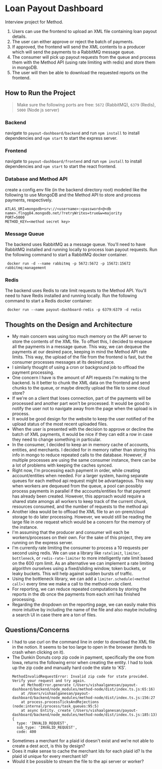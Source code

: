 # Loan Payout Dashboard

Interview project for Method.

1. Users can use the frontend to upload an XML file containing loan payout details.
2. The user can either approve or reject the batch of payments.
3. If approved, the frontend will send the XML contents to a producer which will send the payments to a RabbitMQ message queue.
4. The consumer will pick up payout requests from the queue and process them with the Method API (using rate limiting with redis) and store them in mongoDB.
5. The user will then be able to download the requested reports on the frontend.

## How to Run the Project

> Make sure the following ports are free: `5672` (RabbitMQ), `6379` (Redis), `5000` (Node js server)

### Backend
navigate to `payout-dashboard/backend` and run `npm install` to install dependencies and `npm start` to start the express server.

### Frontend
navigate to `payout-dashboard/frontend` and run `npm install` to install dependencies and `npm start` to start the react frontend.

### Database and Method API
create a config.env file (in the backend directory root) modeled like the following to use MongoDB and the Method API to store and process payments, respectively.
```
ATLAS_URI=mongodb+srv://<username>:<password>@<db name>.flngg84.mongodb.net/?retryWrites=true&w=majority
PORT=5000
METHOD_KEY=<method secret key>
```

### Message Queue
The backend uses RabbitMQ as a message queue. You'll need to have RabbitMQ installed and running locally to process loan payout requests. Run the following command to start a RabbitMQ docker container.
```
 docker run -d --name rabbitmq -p 5672:5672 -p 15672:15672 rabbitmq:management
```

### Redis
The backend uses Redis to rate limit requests to the Method API. You'll need to have Redis installed and running locally. Run the following command to start a Redis docker container:
```
 docker run --name payout-dashboard-redis -p 6379:6379 -d redis
```

## Thoughts on the Design and Architecture
- My main concern was using too much memory on the API server to store the contents of the XML file.  To offset this, I decided to enqueue all the payments in a message queue.  This way, we can
dequeue the payments at our desired pace, keeping in mind the Method API rate limits.  This way, the upload of the file from the frontend is fast, but the consumer processes messages at its desired pace.
- I similarly thought of using a cron or background job to offload the payment processing.
- One concern I have is the amount of API requests I'm making to the backend.  Is it better to chunk the XML data on the frontend and send chunks to the queue, or maybe directly upload the file to some cloud store?
- If we're on a client that loses connection, part of the payments will be processed and another part won't be processed.  It would be good to notify the user not to navigate away from the page when the upload is in process.
- It would be good design for the website to keep the user notified of the upload status of the most recent uploaded files.
- When the user is presented with the decision to approve or decline the batch of XML payments, it would be nice if they can edit a row in case they need to change something in particular.
- In the consumer, I decided to keep an in memory cache of accounts, entities, and merchants.  I decided for in memory rather than storing this info in mongo to reduce repeated calls to the database.  However, if multiple processes are using the same consumer instance, there can be a lot of problems with keeping the caches synced.
- Right now, I'm processing each payment in order, while creating account/entities when needed.  For a larger system, having separate queues for each method api request might be advantageous.  This way when workers are dequeued from the queue, a pool can possibly process payments in parallel if the accounts/entities for that payment has already been created.  However, this approach would require a shared state amongs all workers to keep track of the current chunk, resources consumed, and the number of requests to the method api
- Another idea would be to offload the XML file to an on-prem/cloud storage to do later processing.  However, we would still be reading the large file in one request which would be a concern for the memory of the instance.
- I'm assuming that the producer and consumer will each be workers/processes on their own.  For the sake of this project, they are running on the express server.
- I'm currently rate limiting the consumer to process a 10 requests per second using redis.  We can use a library like `ratelimit`, `limiter`, `bottleneck`, or `redis-rate-limiter` to more intelligently rate limit based on the 600 rpm limit.  As an alternative we can implement a rate limiting algorithm ourselves using a fixed/sliding window, token buckets, or leaky buckets.  This will help against sudden bursts of traffic.
- Using the bottleneck library, we can add a `limiter.schedule(<method call>)` every time we make a call to the method-node client.
- For reporting, we can reduce repeated computations by storing the reports in the db once the payments from each xml has finished processing. 
- Regarding the dropdown on the reporting page, we can easily make this more intuitive by including the name of the file and also maybe including a search UI in case there are a ton of files.

## Questions/Concerns
- I had to use curl on the command line in order to download the XML file in the notion.  It seems to be too large to open in the browser (tends to crash when clicking on it).
- The Dunkin Donuts corp zip code in payment, specifically the one from Iowa, returns the following error when creating the entity.  I had to look up the zip code and manually hard code the state to 'KS'.
    ```
    MethodInvalidRequestError: Invalid zip code for state provided. Verify your request and try again.
        at MethodError.generate (/Users/vishaalganesan/payout-dashboard/backend/node_modules/method-node/dist/index.ts.js:65:16)
        at /Users/vishaalganesan/payout-dashboard/backend/node_modules/method-node/dist/index.ts.js:156:27
        at process.processTicksAndRejections (node:internal/process/task_queues:95:5)
        at async Entity._create (/Users/vishaalganesan/payout-dashboard/backend/node_modules/method-node/dist/index.ts.js:185:13) {
      type: 'INVALID_REQUEST',
      sub_type: 'INVALID_REQUEST',
      code: 400
    ```
- Sometimes a merchant for a plaid id doesn't exist and we’re not able to create a dest acct, is this by design?
- Does it make sense to cache the merchant Ids for each plaid id?  Is the plaid id unique for every merchant Id?
- Would it be possible to stream the file to the api server or worker?
